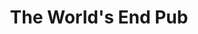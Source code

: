 ---
addr: '24 Matalino St, Diliman, Quezon City, 1100 Metro Manila'
city: Quezon City
country: Philippines
description: ''
id: worldsend
lat: 14.64488509137303
lng: 121.05086652545269
title: The World's End Pub
venue: World's End
---